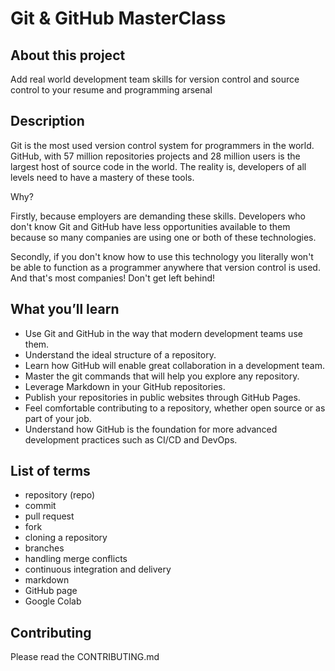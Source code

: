# Git & GitHub MasterClass

## About this project

Add real world development team skills for version control and source control to your resume and programming arsenal

## Description

Git is the most used version control system for programmers in the world. GitHub, with 57 million repositories projects and 28 million users is the largest host of source code in the world.
The reality is, developers of all levels need to have a mastery of these tools. 

Why?

Firstly, because employers are demanding these skills.  Developers who don't know Git and GitHub have less opportunities available to them because so many companies are using one or both of these technologies.

Secondly, if you don't know how to use this technology you literally won't be able to function as a programmer anywhere that version control is used.  And that's most companies! Don't get left behind!

## What you’ll learn
- Use Git and GitHub in the way that modern development teams use them.
- Understand the ideal structure of a repository.
- Learn how GitHub will enable great collaboration in a development team.
- Master the git commands that will help you explore any repository.
- Leverage Markdown in your GitHub repositories.
- Publish your repositories in public websites through GitHub Pages.
- Feel comfortable contributing to a repository, whether open source or as part of your job.
- Understand how GitHub is the foundation for more advanced development practices such as CI/CD and DevOps.

## List of terms
- repository (repo)
- commit
- pull request
- fork
- cloning a repository
- branches
- handling merge conflicts
- continuous integration and delivery
- markdown
- GitHub page
- Google Colab

## Contributing
Please read the CONTRIBUTING.md
